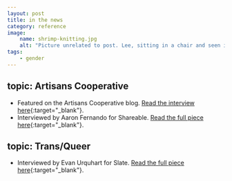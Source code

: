 ```yaml
---
layout: post
title: in the news
category: reference
image: 
    name: shrimp-knitting.jpg
    alt: "Picture unrelated to post. Lee, sitting in a chair and seen in profile, looks up and smiles. Ze is holding and working on a partially knit shrimp."
tags:
    - gender
---
```


## topic: Artisans Cooperative

- Featured on the Artisans Cooperative blog. [Read the interview here](https://blog.artisans.coop/blog/artisans-profile-pride-month-feature-riverside-refuge-studios/){:target="_blank"}.
- Interviewed by Aaron Fernando for Shareable. [Read the full piece here](https://www.shareable.net/artisans-cooperative-an-etsy-alternative-owned-and-run-by-artists-and-makers/){:target="_blank"}.

## topic: Trans/Queer

- Interviewed by Evan Urquhart for Slate. [Read the full piece here](https://slate.com/human-interest/2023/06/trans-gay-laws-florida-texas-lgbtq-danger.html){:target="_blank"}.
